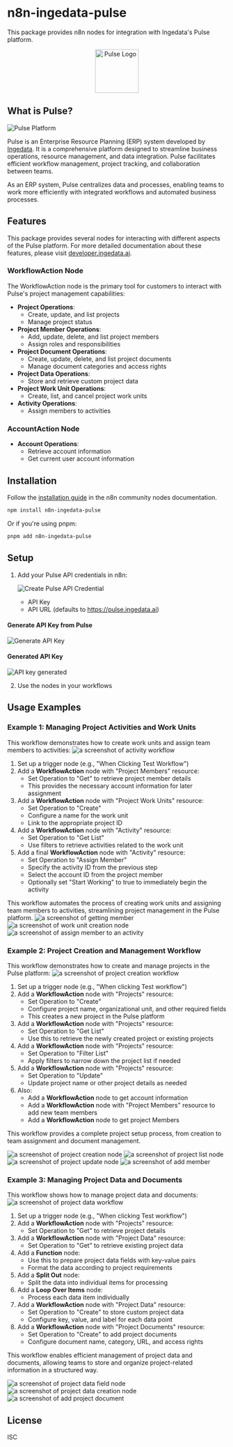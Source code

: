 # n8n-ingedata-pulse

This package provides n8n nodes for integration with Ingedata's Pulse platform.

<div align="center">
  <img src="src/nodes/OfficeAction/pulse.svg" alt="Pulse Logo" width="100" height="100">
</div>

## What is Pulse?

![Pulse Platform](imgs/readme_pulse_platform.png)

Pulse is an Enterprise Resource Planning (ERP) system developed by [Ingedata](https://ingedata.ai).
It is a comprehensive platform designed to streamline business operations, resource management, and data integration.
Pulse facilitates efficient workflow management, project tracking, and collaboration between teams.

As an ERP system, Pulse centralizes data and processes, enabling teams to work more efficiently with integrated workflows and automated business processes.

## Features

This package provides several nodes for interacting with different aspects of the Pulse platform. For more detailed documentation about these features, please visit [developer.ingedata.ai](https://developer.ingedata.ai).

### WorkflowAction Node

The WorkflowAction node is the primary tool for customers to interact with Pulse's project management capabilities:

- **Project Operations**:
  - Create, update, and list projects
  - Manage project status
- **Project Member Operations**:
  - Add, update, delete, and list project members
  - Assign roles and responsibilities
- **Project Document Operations**:
  - Create, update, delete, and list project documents
  - Manage document categories and access rights
- **Project Data Operations**:
  - Store and retrieve custom project data
- **Project Work Unit Operations**:
  - Create, list, and cancel project work units
- **Activity Operations**:
  - Assign members to activities

### AccountAction Node

- **Account Operations**:
  - Retrieve account information
  - Get current user account information

## Installation

Follow the [installation guide](https://docs.n8n.io/integrations/community-nodes/installation/) in the n8n community nodes documentation.

```bash
npm install n8n-ingedata-pulse
```

Or if you're using pnpm:

```bash
pnpm add n8n-ingedata-pulse
```

## Setup

1. Add your Pulse API credentials in n8n:

   ![Create Pulse API Credential](imgs/readme_create_credential.png)

   - API Key
   - API URL (defaults to https://pulse.ingedata.ai)

#### Generate API Key from Pulse

![Generate API Key](imgs/readme_generate_api_key.png)

#### Generated API Key

![API key generated](imgs/readme_api_key_generated.png)

2. Use the nodes in your workflows

## Usage Examples

### Example 1: Managing Project Activities and Work Units

This workflow demonstrates how to create work units and assign team members to activities:
![a screenshot of activity workflow](imgs/readme_activity_workflow.png)

1. Set up a trigger node (e.g., "When Clicking Test Workflow")
2. Add a **WorkflowAction** node with "Project Members" resource:
   - Set Operation to "Get" to retrieve project member details
   - This provides the necessary account information for later assignment
3. Add a **WorkflowAction** node with "Project Work Units" resource:
   - Set Operation to "Create"
   - Configure a name for the work unit
   - Link to the appropriate project ID
4. Add a **WorkflowAction** node with "Activity" resource:
   - Set Operation to "Get List"
   - Use filters to retrieve activities related to the work unit
5. Add a final **WorkflowAction** node with "Activity" resource:
   - Set Operation to "Assign Member"
   - Specify the activity ID from the previous step
   - Select the account ID from the project member
   - Optionally set "Start Working" to true to immediately begin the activity

This workflow automates the process of creating work units and assigning team members to activities, streamlining project management in the Pulse platform.
![a screenshot of getting member](imgs/readme_get_member.png)
![a screenshot of work unit creation node](imgs/readme_create_work_unit.png)
![a screenshot of assign member to an activity](imgs/readme_assign_activity_member.png)

### Example 2: Project Creation and Management Workflow

This workflow demonstrates how to create and manage projects in the Pulse platform:
![a screenshot of project creation workflow](imgs/readme_project_creation_workflow.png)

1. Set up a trigger node (e.g., "When clicking Test workflow")
2. Add a **WorkflowAction** node with "Projects" resource:
   - Set Operation to "Create"
   - Configure project name, organizational unit, and other required fields
   - This creates a new project in the Pulse platform
3. Add a **WorkflowAction** node with "Projects" resource:
   - Set Operation to "Get List"
   - Use this to retrieve the newly created project or existing projects
4. Add a **WorkflowAction** node with "Projects" resource:
   - Set Operation to "Filter List"
   - Apply filters to narrow down the project list if needed
5. Add a **WorkflowAction** node with "Projects" resource:
   - Set Operation to "Update"
   - Update project name or other project details as needed
6. Also:
   - Add a **WorkflowAction** node to get account information
   - Add a **WorkflowAction** node with "Project Members" resource to add new team members
   - Add a **WorkflowAction** node to get project Members

This workflow provides a complete project setup process, from creation to team assignment and document management.

![a screenshot of project creation node](imgs/readme_create_new_project.png)
![a screenshot of project list node](imgs/readme_filter_list_project.png)
![a screenshot of project update node](imgs/readme_update_project_name.png)
![a screenshot of add member](imgs/readme_add_new_member.png)

### Example 3: Managing Project Data and Documents

This workflow shows how to manage project data and documents:
![a screenshot of project data workflow](imgs/readme_project_data_workflow.png)

1. Set up a trigger node (e.g., "When clicking Test workflow")
2. Add a **WorkflowAction** node with "Projects" resource:
   - Set Operation to "Get" to retrieve project details
3. Add a **WorkflowAction** node with "Project Data" resource:
   - Set Operation to "Get" to retrieve existing project data
4. Add a **Function** node:
   - Use this to prepare project data fields with key-value pairs
   - Format the data according to project requirements
5. Add a **Split Out** node:
   - Split the data into individual items for processing
6. Add a **Loop Over Items** node:
   - Process each data item individually
7. Add a **WorkflowAction** node with "Project Data" resource:
   - Set Operation to "Create" to store custom project data
   - Configure key, value, and label for each data point
8. Add a **WorkflowAction** node with "Project Documents" resource:
   - Set Operation to "Create" to add project documents
   - Configure document name, category, URL, and access rights

This workflow enables efficient management of project data and documents, allowing teams to store and organize project-related information in a structured way.

![a screenshot of project data field node](imgs/readme_prepare_data_field.png)
![a screenshot of project data creation node](imgs/readme_create_project_data.png)
![a screenshot of add project document](imgs/readme_add_project_doc.png)

## License

ISC
